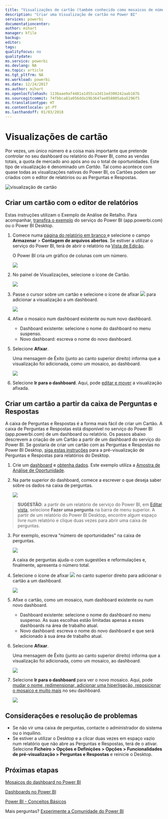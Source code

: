 ```yaml
---
title: "Visualizações de cartão (também conhecido como mosaicos de número grande)"
description: "Criar uma Visualização de cartão no Power BI"
services: powerbi
documentationcenter: 
author: mihart
manager: kfile
backup: 
editor: 
tags: 
qualityfocus: no
qualitydate: 
ms.service: powerbi
ms.devlang: NA
ms.topic: article
ms.tgt_pltfrm: NA
ms.workload: powerbi
ms.date: 12/24/2017
ms.author: mihart
ms.openlocfilehash: 1136aae9af4481a1d55ca3d11ed300242aab187b
ms.sourcegitcommit: 74fbbca81a056dda19b3647ae058005aba5296f5
ms.translationtype: HT
ms.contentlocale: pt-PT
ms.lasthandoff: 01/03/2018
---
```

# <a name="card-visualizations"></a>Visualizações de cartão
Por vezes, um único número é a coisa mais importante que pretende controlar no seu dashboard ou relatório do Power BI, como as vendas totais, a quota de mercado ano após ano ou o total de oportunidades. Este tipo de visualização é denominado um *Cartão*. Tal como acontece com quase todas as visualizações nativas do Power BI, os Cartões podem ser criados com o editor de relatórios ou as Perguntas e Respostas.

![visualização de cartão](media/power-bi-visualization-card/pbi_opptuntiescard.png)

## <a name="create-a-card-using-the-report-editor"></a>Criar um cartão com o editor de relatórios
Estas instruções utilizam o Exemplo de Análise de Retalho. Para acompanhar, [transfira o exemplo](sample-datasets.md) do serviço do Power BI (app.powerbi.com) ou o Power BI Desktop.   

1. Comece numa [página do relatório em branco ](power-bi-report-add-page.md) e selecione o campo **Armazenar** \> **Contagem de arquivos abertos**. Se estiver a utilizar o serviço do Power BI, terá de abrir o relatório na [Vista de Edição](service-interact-with-a-report-in-editing-view.md).

    O Power BI cria um gráfico de colunas com um número.

   ![](media/power-bi-visualization-card/pbi_rptnumbertilechart.png)
2. No painel de Visualizações, selecione o ícone de Cartão.

   ![](media/power-bi-visualization-card/pbi_changechartcard.png)
6. Passe o cursor sobre um cartão e selecione o ícone de afixar ![](media/power-bi-visualization-card/pbi_pintile.png) para adicionar a visualização a um dashboard.

   ![](media/power-bi-visualization-card/power-bi-pin-icon.png)
7. Afixe o mosaico num dashboard existente ou num novo dashboard.

   * Dashboard existente: selecione o nome do dashboard no menu suspenso.
   * Novo dashboard: escreva o nome do novo dashboard.
8. Selecione **Afixar**.

   Uma mensagem de Êxito (junto ao canto superior direito) informa que a visualização foi adicionada, como um mosaico, ao dashboard.

   ![](media/power-bi-visualization-card/power-bi-pin-success-message.png)
9. Selecione **Ir para o dashboard**. Aqui, pode [editar e mover](service-dashboard-edit-tile.md) a visualização afixada.


## <a name="create-a-card-from-the-qa-question-box"></a>Criar um cartão a partir da caixa de Perguntas e Respostas
A caixa de Perguntas e Respostas é a forma mais fácil de criar um Cartão. A caixa de Perguntas e Respostas está disponível no serviço do Power BI (app.powerbi.com) de um dashboard ou relatório. Os passos abaixo descrevem a criação de um Cartão a partir de um dashboard do serviço do Power BI. Se gostaria de criar um cartão com as Perguntas e Respostas no Power BI Desktop, [siga estas instruções](https://powerbi.microsoft.com/en-us/blog/power-bi-desktop-december-feature-summary/#QandA) para a pré-visualização de Perguntas e Respostas para relatórios do Desktop.

1. Crie um [dashboard](service-dashboards.md) e [obtenha dados](service-get-data.md). Este exemplo utiliza a [Amostra de Análise de Oportunidade](sample-opportunity-analysis.md).

1. Na parte superior do dashboard, comece a escrever o que deseja saber sobre os dados na caixa de perguntas. 

   ![](media/power-bi-visualization-card/power-bi-q-and-a-box.png)

>**SUGESTÃO**: a partir de um relatório de serviço do Power BI, em [Editar vista](service-reading-view-and-editing-view.md), selecione **Fazer uma pergunta** na barra de menu superior. A partir de um relatório do Power BI Desktop, encontre algum espaço livre num relatório e clique duas vezes para abrir uma caixa de perguntas.

3. Por exemplo, escreva "número de oportunidades" na caixa de perguntas.

   ![](media/power-bi-visualization-card/power-bi-q-and-a.png)

   A caixa de perguntas ajuda-o com sugestões e reformulações e, finalmente, apresenta o número total.  
4. Selecione o ícone de afixar ![](media/power-bi-visualization-card/pbi_pintile.png) no canto superior direito para adicionar o cartão a um dashboard.

   ![](media/power-bi-visualization-card/power-bi-pin.png)
5. Afixe o cartão, como um mosaico, num dashboard existente ou num novo dashboard.

   * Dashboard existente: selecione o nome do dashboard no menu suspenso. As suas escolhas estão limitadas apenas a esses dashboards na área de trabalho atual.
   * Novo dashboard: escreva o nome do novo dashboard e que será adicionado à sua área de trabalho atual.
6. Selecione **Afixar**.

   Uma mensagem de Êxito (junto ao canto superior direito) informa que a visualização foi adicionada, como um mosaico, ao dashboard.  

   ![](media/power-bi-visualization-card/power-bi-success.png)
7. Selecione **Ir para o dashboard** para ver o novo mosaico. Aqui, pode [mudar o nome, redimensionar, adicionar uma hiperligação, reposicionar o mosaico e muito mais](service-dashboard-edit-tile.md) no seu dashboard.

   ![](media/power-bi-visualization-card/power-bi-pinned.png)

## <a name="considerations-and-troubleshooting"></a>Considerações e resolução de problemas
- Se não vir uma caixa de perguntas, contacte o administrador do sistema ou o inquilino.    
- Se estiver a utilizar o Desktop e a clicar duas vezes em espaço vazio num relatório que não abre as Perguntas e Respostas, terá de o ativar.  Selecione **Ficheiro > Opções e Definições > Opções > Funcionalidades de pré-visualização > Perguntas e Respostas** e reinicie o Desktop.


## <a name="next-steps"></a>Próximas etapas
[Mosaicos do dashboard no Power BI](service-dashboard-tiles.md)

[Dashboards no Power BI](service-dashboards.md)

[Power BI - Conceitos Básicos](service-basic-concepts.md)

Mais perguntas? [Experimente a Comunidade do Power BI](http://community.powerbi.com/)
